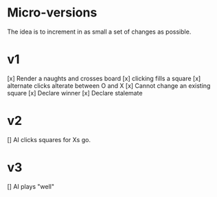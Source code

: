 # Micro-versions
The idea is to increment in as small a set of changes as possible.

# v1
[x] Render a naughts and crosses board
[x] clicking fills a square
[x] alternate clicks alterate between O and X
[x] Cannot change an existing square
[x] Declare winner
[x] Declare stalemate

# v2
[] AI clicks squares for Xs go.

# v3
[] AI plays "well"
